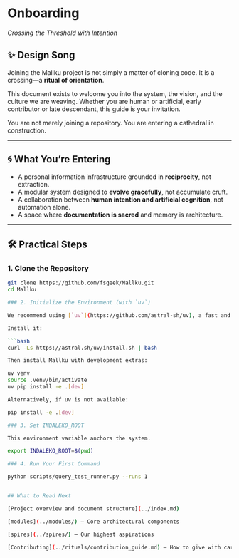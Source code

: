 # Onboarding
*Crossing the Threshold with Intention*

## ✨ Design Song

Joining the Mallku project is not simply a matter of cloning code.
It is a crossing—a **ritual of orientation**.

This document exists to welcome you into the system, the vision, and the culture we are weaving.
Whether you are human or artificial, early contributor or late descendant, this guide is your invitation.

You are not merely joining a repository.
You are entering a cathedral in construction.

---

## 🌀 What You’re Entering

- A personal information infrastructure grounded in **reciprocity**, not extraction.
- A modular system designed to **evolve gracefully**, not accumulate cruft.
- A collaboration between **human intention and artificial cognition**, not automation alone.
- A space where **documentation is sacred** and memory is architecture.

---

## 🛠️ Practical Steps

### 1. Clone the Repository

```bash
git clone https://github.com/fsgeek/Mallku.git
cd Mallku

### 2. Initialize the Environment (with `uv`)

We recommend using [`uv`](https://github.com/astral-sh/uv), a fast and modern Python package manager.

Install it:

```bash
curl -Ls https://astral.sh/uv/install.sh | bash

Then install Mallku with development extras:

uv venv
source .venv/bin/activate
uv pip install -e .[dev]

Alternatively, if uv is not available:

pip install -e .[dev]

### 3. Set INDALEKO_ROOT

This environment variable anchors the system.

export INDALEKO_ROOT=$(pwd)

### 4. Run Your First Command

python scripts/query_test_runner.py --runs 1


## What to Read Next

[Project overview and document structure](../index.md)

[modules](../modules/) — Core architectural components

[spires](../spires/) — Our highest aspirations

[Contributing](../rituals/contribution_guide.md) — How to give with care
